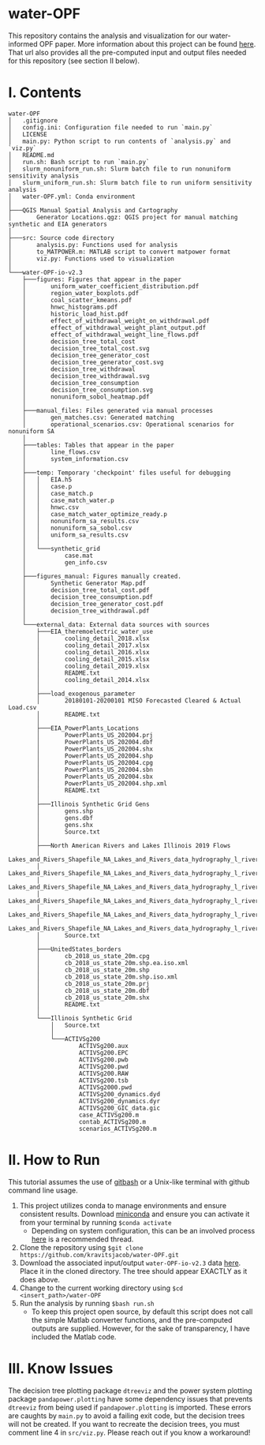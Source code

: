 # water-OPF

This repository contains the analysis and visualization for our water-informed OPF paper. More information about this project can be found [here](https://osf.io/8h6pc/). That url also provides all the pre-computed input and output files needed for this repository (see section II below).

# I. Contents
```
water-OPF
│   .gitignore
│   config.ini: Configuration file needed to run `main.py`
│   LICENSE
│   main.py: Python script to run contents of `analysis.py` and `viz.py`
│   README.md
│   run.sh: Bash script to run `main.py`
│   slurm_nonuniform_run.sh: Slurm batch file to run nonuniform sensitivity analysis
│   slurm_uniform_run.sh: Slurm batch file to run uniform sensitivity analysis
│   water-OPF.yml: Conda environment
│
├───QGIS Manual Spatial Analysis and Cartography
│       Generator Locations.qgz: QGIS project for manual matching synthetic and EIA generators
│
├───src: Source code directory
│       analysis.py: Functions used for analysis
│       to_MATPOWER.m: MATLAB script to convert matpower format
│       viz.py: Functions used to visualization
│
└───water-OPF-io-v2.3
    ├───figures: Figures that appear in the paper
    │       uniform_water_coefficient_distribution.pdf
    │       region_water_boxplots.pdf
    │       coal_scatter_kmeans.pdf
    │       hnwc_histograms.pdf
    │       historic_load_hist.pdf
    │       effect_of_withdrawal_weight_on_withdrawal.pdf
    │       effect_of_withdrawal_weight_plant_output.pdf
    │       effect_of_withdrawal_weight_line_flows.pdf
    │       decision_tree_total_cost
    │       decision_tree_total_cost.svg
    │       decision_tree_generator_cost
    │       decision_tree_generator_cost.svg
    │       decision_tree_withdrawal
    │       decision_tree_withdrawal.svg
    │       decision_tree_consumption
    │       decision_tree_consumption.svg
    │       nonuniform_sobol_heatmap.pdf
    │
    ├───manual_files: Files generated via manual processes
    │       gen_matches.csv: Generated matching
    │       operational_scenarios.csv: Operational scenarios for nonuniform SA
    │
    ├───tables: Tables that appear in the paper
    │       line_flows.csv
    │       system_information.csv
    │
    ├───temp: Temporary 'checkpoint' files useful for debugging
    │   │   EIA.h5
    │   │   case.p
    │   │   case_match.p
    │   │   case_match_water.p
    │   │   hnwc.csv
    │   │   case_match_water_optimize_ready.p
    │   │   nonuniform_sa_results.csv
    │   │   nonuniform_sa_sobol.csv
    │   │   uniform_sa_results.csv
    │   │
    │   └───synthetic_grid
    │           case.mat
    │           gen_info.csv
    │
    ├───figures_manual: Figures manually created. 
    │       Synthetic Generator Map.pdf
    │       decision_tree_total_cost.pdf
    │       decision_tree_consumption.pdf
    │       decision_tree_generator_cost.pdf
    │       decision_tree_withdrawal.pdf
    │
    └───external_data: External data sources with sources
        ├───EIA_theremoelectric_water_use
        │       cooling_detail_2018.xlsx
        │       cooling_detail_2017.xlsx
        │       cooling_detail_2016.xlsx
        │       cooling_detail_2015.xlsx
        │       cooling_detail_2019.xlsx
        │       README.txt
        │       cooling_detail_2014.xlsx
        │
        ├───load_exogenous_parameter
        │       20180101-20200101 MISO Forecasted Cleared & Actual Load.csv
        │       README.txt
        │
        ├───EIA_PowerPlants_Locations
        │       PowerPlants_US_202004.prj
        │       PowerPlants_US_202004.dbf
        │       PowerPlants_US_202004.shx
        │       PowerPlants_US_202004.shp
        │       PowerPlants_US_202004.cpg
        │       PowerPlants_US_202004.sbn
        │       PowerPlants_US_202004.sbx
        │       PowerPlants_US_202004.shp.xml
        │       README.txt
        │
        ├───Illinois Synthetic Grid Gens
        │       gens.shp
        │       gens.dbf
        │       gens.shx
        │       Source.txt
        │
        ├───North American Rivers and Lakes Illinois 2019 Flows
        │       Lakes_and_Rivers_Shapefile_NA_Lakes_and_Rivers_data_hydrography_l_rivers_v2.dbf
        │       Lakes_and_Rivers_Shapefile_NA_Lakes_and_Rivers_data_hydrography_l_rivers_v2.prj
        │       Lakes_and_Rivers_Shapefile_NA_Lakes_and_Rivers_data_hydrography_l_rivers_v2.sbx
        │       Lakes_and_Rivers_Shapefile_NA_Lakes_and_Rivers_data_hydrography_l_rivers_v2.shp
        │       Lakes_and_Rivers_Shapefile_NA_Lakes_and_Rivers_data_hydrography_l_rivers_v2.shp.xml
        │       Lakes_and_Rivers_Shapefile_NA_Lakes_and_Rivers_data_hydrography_l_rivers_v2.shx
        │       Source.txt
        │
        ├───UnitedStates_borders
        │       cb_2018_us_state_20m.cpg
        │       cb_2018_us_state_20m.shp.ea.iso.xml
        │       cb_2018_us_state_20m.shp
        │       cb_2018_us_state_20m.shp.iso.xml
        │       cb_2018_us_state_20m.prj
        │       cb_2018_us_state_20m.dbf
        │       cb_2018_us_state_20m.shx
        │       README.txt
        │
        └───Illinois Synthetic Grid
            │   Source.txt
            │
            └───ACTIVSg200
                    ACTIVSg200.aux
                    ACTIVSg200.EPC
                    ACTIVSg200.pwb
                    ACTIVSg200.pwd
                    ACTIVSg200.RAW
                    ACTIVSg200.tsb
                    ACTIVSg2000.pwd
                    ACTIVSg200_dynamics.dyd
                    ACTIVSg200_dynamics.dyr
                    ACTIVSg200_GIC_data.gic
                    case_ACTIVSg200.m
                    contab_ACTIVSg200.m
                    scenarios_ACTIVSg200.m
```

# II. How to Run
This tutorial assumes the use of [gitbash](https://git-scm.com/downloads) or a Unix-like terminal with github command line usage.
1. This project utilizes conda to manage environments and ensure consistent results. Download [miniconda](https://docs.conda.io/en/latest/miniconda.html) and ensure you can activate it from your terminal by running `$conda activate` 
    * Depending on system configuration, this can be an involved process [here](https://discuss.codecademy.com/t/setting-up-conda-in-git-bash/534473) is a recommended thread.
3. Clone the repository using `$git clone https://github.com/kravitsjacob/water-OPF.git`
4. Download the associated input/output `water-OPF-io-v2.3` data [here](https://osf.io/8h6pc/). Place it in the cloned directory. The tree should appear EXACTLY as it does above. 
5. Change to the current working directory using `$cd <insert_path>/water-OPF`
6. Run the analysis by running `$bash run.sh`
    * To keep this project open source, by default this script does not call the simple Matlab converter functions, and the pre-computed outputs are supplied. However, for the sake of transparency, I have included the Matlab code.

# III. Know Issues
The decision tree plotting package `dtreeviz` and the power system plotting package `pandapower.plotting` have some dependency issues that prevents `dtreeviz` from being used if `pandapower.plotting` is imported. These errors are caughts by `main.py` to avoid a failing exit code, but the decision trees will not be created. If you want to recreate the decision trees, you must comment line 4 in `src/viz.py`. Please reach out if you know a workaround!
